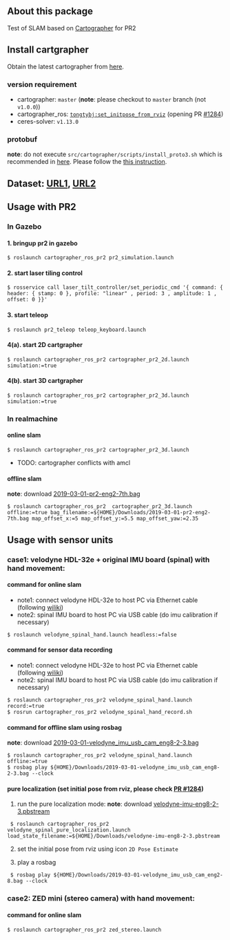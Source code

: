 ## About this package
Test of SLAM based on [Cartographer](https://github.com/googlecartographer) for PR2

## Install cartgrapher
Obtain the latest cartographer from [here](https://google-cartographer-ros.readthedocs.io/en/latest/compilation.html).


### version requirement
- cartographer: `master` (**note**: please checkout to `master` branch (not `v1.0.0`))
- cartographer_ros: [`tongtybj:set_initpose_from_rviz`](https://github.com/tongtybj/cartographer_ros/tree/set_initpose_from_rviz)  (opening PR [#1284](https://github.com/googlecartographer/cartographer_ros/pull/1284))
- ceres-solver: `v1.13.0`

### protobuf
**note**: do not execute `src/cartographer/scripts/install_proto3.sh` which is recommended in [here](https://google-cartographer-ros.readthedocs.io/en/latest/compilation.html). Please follow the [this instruction](https://gist.github.com/tongtybj/c5e0cec0160c2194298ee4b5895c3753). 

## Dataset: [URL1](https://drive.google.com/drive/folders/1iuQvsW0FCaBXpoltxpyVablFweW_NsLd), [URL2](https://drive.google.com/open?id=1F3-dNg1OLLCZD30C0u_Kt1BXGl_AhBsT)

## Usage with PR2

### In Gazebo

#### 1. bringup pr2 in gazebo
```
$ roslaunch cartographer_ros_pr2 pr2_simulation.launch
```
#### 2. start laser tiling control
```
$ rosservice call laser_tilt_controller/set_periodic_cmd '{ command: { header: { stamp: 0 }, profile: "linear" , period: 3 , amplitude: 1 , offset: 0 }}'
```
#### 3. start teleop
```
$ roslaunch pr2_teleop teleop_keyboard.launch
```

#### 4(a). start 2D cartgrapher
```
$ roslaunch cartographer_ros_pr2 cartographer_pr2_2d.launch simulation:=true
```

#### 4(b). start 3D cartgrapher
```
$ roslaunch cartographer_ros_pr2 cartographer_pr2_3d.launch simulation:=true
```

### In realmachine

#### online slam
```
$ roslaunch cartographer_ros_pr2 cartographer_pr2_3d.launch
```
- TODO: cartographer conflicts with amcl

#### offline slam
**note**: download [2019-03-01-pr2-eng2-7th.bag](https://drive.google.com/open?id=1-LhhKQPMewhWWOiqEeyQKjcUvF2lkUQu)
```
$ roslaunch cartographer_ros_pr2  cartographer_pr2_3d.launch offline:=true bag_filename:=${HOME}/Downloads/2019-03-01-pr2-eng2-7th.bag map_offset_x:=5 map_offset_y:=5.5 map_offset_yaw:=2.35
```

## Usage with sensor units

### case1: velodyne HDL-32e + original IMU board (spinal) with hand movement:
#### command for online slam
- note1: connect velodyne HDL-32e to host PC via Ethernet cable (following [wiliki](http://www.jsk.t.u-tokyo.ac.jp/wiliki/wiliki.cgi?Velodyne_Laser_Setting))
- note2: spinal IMU board to host PC via USB cable (do imu calibration if necessary)

```
$ roslaunch velodyne_spinal_hand.launch headless:=false
```

#### command for sensor data recording

- note1: connect velodyne HDL-32e to host PC via Ethernet cable (following [wiliki](http://www.jsk.t.u-tokyo.ac.jp/wiliki/wiliki.cgi?Velodyne_Laser_Setting))
- note2: spinal IMU board to host PC via USB cable (do imu calibration if necessary)

```
$ roslaunch cartographer_ros_pr2 velodyne_spinal_hand.launch record:=true
$ rosrun cartographer_ros_pr2 velodyne_spinal_hand_record.sh
```

#### command for offline slam using rosbag
**note**: download [2019-03-01-velodyne_imu_usb_cam_eng8-2-3.bag](https://drive.google.com/open?id=1VUbnJ_ThCOZqkMFWXVQaeDXbSkyE0ZZD)
```
$ roslaunch cartographer_ros_pr2 velodyne_spinal_hand.launch offline:=true
$ rosbag play ${HOME}/Downloads/2019-03-01-velodyne_imu_usb_cam_eng8-2-3.bag --clock
```

#### pure localization (set initial pose from rviz, please check [PR #1284](https://github.com/googlecartographer/cartographer_ros/pull/1284))

1. run the pure localization mode:
**note**: download [velodyne-imu-eng8-2-3.pbstream](https://drive.google.com/open?id=1mPGdI8nq-nxTepCWD_NEAEHXTB97ENXp)
```
 $ roslaunch cartographer_ros_pr2 velodyne_spinal_pure_localization.launch load_state_filename:=${HOME}/Downloads/velodyne-imu-eng8-2-3.pbstream
```

2. set the initial pose from rviz using icon `2D Pose Estimate`

3. play a rosbag
```
 $ rosbag play ${HOME}/Downloads/2019-03-01-velodyne_imu_usb_cam_eng2-8.bag --clock
```

### case2: ZED mini (stereo camera) with hand movement:
#### command for online slam
```
$ roslaunch cartographer_ros_pr2 zed_stereo.launch
```
